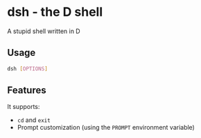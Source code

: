 # dsh - the D shell
A stupid shell written in D


## Usage
```sh
dsh [OPTIONS]
```

## Features

It supports:

- `cd` and `exit`
- Prompt customization (using the `PROMPT` environment variable)
